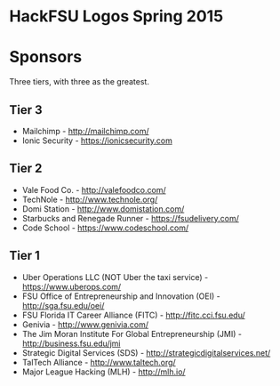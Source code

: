 HackFSU Logos Spring 2015
=========================

# Sponsors
Three tiers, with three as the greatest.

## Tier 3
* Mailchimp - http://mailchimp.com/
* Ionic Security - https://ionicsecurity.com

## Tier 2
* Vale Food Co. - http://valefoodco.com/
* TechNole - http://www.technole.org/
* Domi Station - http://www.domistation.com/
* Starbucks and Renegade Runner - https://fsudelivery.com/
* Code School - https://www.codeschool.com/

## Tier 1
* Uber Operations LLC (NOT Uber the taxi service) - https://www.uberops.com/
* FSU Office of Entrepreneurship and Innovation (OEI) - http://sga.fsu.edu/oei/
* FSU Florida IT Career Alliance (FITC) - http://fitc.cci.fsu.edu/
* Genivia - http://www.genivia.com/
* The Jim Moran Institute For Global Entrepreneurship (JMI) - http://business.fsu.edu/jmi
* Strategic Digital Services (SDS) - http://strategicdigitalservices.net/
* TalTech Alliance - http://www.taltech.org/
* Major League Hacking (MLH) - http://mlh.io/
